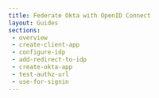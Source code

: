 ```yaml
---
title: Federate Okta with OpenID Connect
layout: Guides
sections:
 - overview
 - create-client-app
 - configure-idp
 - add-redirect-to-idp
 - create-okta-app
 - test-authz-url
 - use-for-signin
---
```

